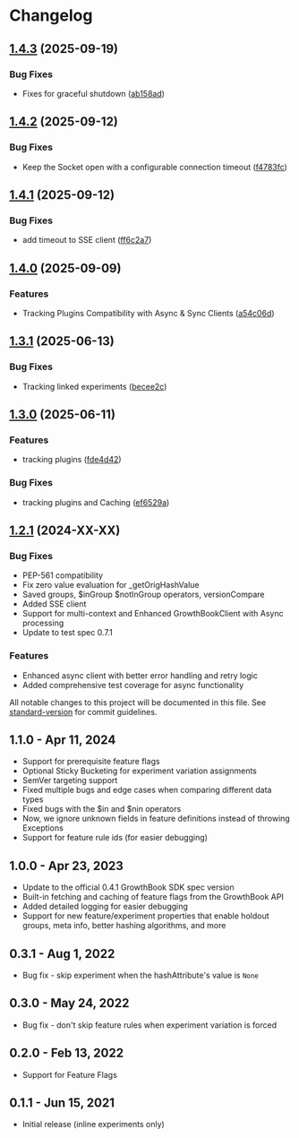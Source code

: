 # Changelog

## [1.4.3](https://github.com/growthbook/growthbook-python/compare/v1.4.2...v1.4.3) (2025-09-19)


### Bug Fixes

* Fixes for graceful shutdown ([ab158ad](https://github.com/growthbook/growthbook-python/commit/ab158ad7a748bd7380c9ad0fda46cc91acc3b473))

## [1.4.2](https://github.com/growthbook/growthbook-python/compare/v1.4.1...v1.4.2) (2025-09-12)


### Bug Fixes

* Keep the Socket open with a configurable connection timeout ([f4783fc](https://github.com/growthbook/growthbook-python/commit/f4783fc451fdf7544b764239e71d89895ba8096c))

## [1.4.1](https://github.com/growthbook/growthbook-python/compare/v1.4.0...v1.4.1) (2025-09-12)


### Bug Fixes

* add timeout to SSE client ([ff6c2a7](https://github.com/growthbook/growthbook-python/commit/ff6c2a77269d691da984ef2e6b88405cf465caec))

## [1.4.0](https://github.com/growthbook/growthbook-python/compare/v1.3.1...v1.4.0) (2025-09-09)


### Features

* Tracking Plugins Compatibility with Async & Sync Clients ([a54c06d](https://github.com/growthbook/growthbook-python/commit/a54c06d22726a3702bacbf895165ef5bff02061b))

## [1.3.1](https://github.com/growthbook/growthbook-python/compare/v1.3.0...v1.3.1) (2025-06-13)


### Bug Fixes

* Tracking linked experiments ([becee2c](https://github.com/growthbook/growthbook-python/commit/becee2c7b306fd0e0f450c3a5676de77e39c9410))

## [1.3.0](https://github.com/growthbook/growthbook-python/compare/v1.2.0...v1.3.0) (2025-06-11)


### Features

* tracking plugins ([fde4d42](https://github.com/growthbook/growthbook-python/commit/fde4d4283343758ca1ec034052b8bdb2c0639b22))


### Bug Fixes

* tracking plugins and Caching ([ef6529a](https://github.com/growthbook/growthbook-python/commit/ef6529a113f5c1b074a9b700232d2e3343a6b152))

## [1.2.1](https://github.com/growthbook/growthbook-python/compare/v1.1.0...v) (2024-XX-XX)

### Bug Fixes

* PEP-561 compatibility
* Fix zero value evaluation for _getOrigHashValue
* Saved groups, $inGroup $notInGroup operators, versionCompare
* Added SSE client
* Support for multi-context and Enhanced GrowthBookClient with Async processing
* Update to test spec 0.7.1

### Features

* Enhanced async client with better error handling and retry logic
* Added comprehensive test coverage for async functionality

All notable changes to this project will be documented in this file. See [standard-version](https://github.com/conventional-changelog/standard-version) for commit guidelines.

## **1.1.0** - Apr 11, 2024

- Support for prerequisite feature flags
- Optional Sticky Bucketing for experiment variation assignments
- SemVer targeting support
- Fixed multiple bugs and edge cases when comparing different data types
- Fixed bugs with the $in and $nin operators
- Now, we ignore unknown fields in feature definitions instead of throwing Exceptions
- Support for feature rule ids (for easier debugging)

## **1.0.0** - Apr 23, 2023

- Update to the official 0.4.1 GrowthBook SDK spec version
- Built-in fetching and caching of feature flags from the GrowthBook API
- Added detailed logging for easier debugging
- Support for new feature/experiment properties that enable holdout groups, meta info, better hashing algorithms, and more

## **0.3.1** - Aug 1, 2022

- Bug fix - skip experiment when the hashAttribute's value is `None`

## **0.3.0** - May 24, 2022

- Bug fix - don't skip feature rules when experiment variation is forced

## **0.2.0** - Feb 13, 2022

- Support for Feature Flags

## **0.1.1** - Jun 15, 2021

- Initial release (inline experiments only)
